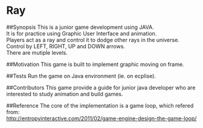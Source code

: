 # Ray

##Synopsis
  This is a junior game development using JAVA.  
  It is for practice using Graphic User Interface and animation.  
  Players act as a ray and control it to dodge other rays in the universe.  
  Control by LEFT, RIGHT, UP and DOWN arrows.  
  There are mutiple levels.  
  
##Motivation
  This game is built to implement graphic moving on frame.  
  
##Tests
Run the game on Java environment (ie. on ecplise).  

##Contributors
This game provide a guide for junior java developer who are interested to study animation and build games.   

##Reference
The core of the implementation is a game loop, which refered from:  
http://entropyinteractive.com/2011/02/game-engine-design-the-game-loop/  
